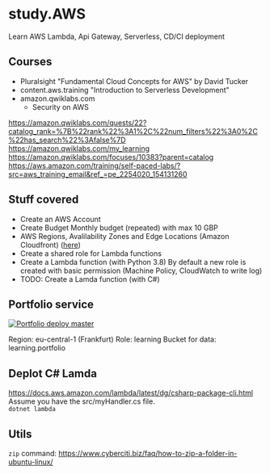 # study.AWS
Learn AWS Lambda, Api Gateway, Serverless, CD/CI deployment

## Courses

- Pluralsight "Fundamental Cloud Concepts for AWS" by David Tucker
- content.aws.training "Introduction to Serverless Development"
- amazon.qwiklabs.com
  + Security on AWS

https://amazon.qwiklabs.com/quests/22?catalog_rank=%7B%22rank%22%3A1%2C%22num_filters%22%3A0%2C%22has_search%22%3Afalse%7D
https://amazon.qwiklabs.com/my_learning
https://amazon.qwiklabs.com/focuses/10383?parent=catalog
https://aws.amazon.com/training/self-paced-labs/?src=aws_training_email&ref_=pe_2254020_154131260

## Stuff covered
- Create an AWS Account
- Create Budget
  Monthly budget (repeated) with max 10 GBP
- AWS Regions, Avalilability Zones and Edge Locations (Amazon Cloudfront) ([here](docs/aws-global-infrastructure.md))  
- Create a shared role for Lambda functions
- Create a Lambda function (with Python 3.8)
  By default a new role is created with basic permission (Machine Policy, CloudWatch to write log)
- TODO: Create a Lamda function (with C#)




## Portfolio service

[![Portfolio deploy master](https://github.com/alex-piccione/learning.AWS/actions/workflows/main.yml/badge.svg)](https://github.com/alex-piccione/learning.AWS/actions/workflows/main.yml)

Region: eu-central-1 (Frankfurt)
Role: learning
Bucket for data: learning.portfolio


## Deplot C# Lamda
https://docs.aws.amazon.com/lambda/latest/dg/csharp-package-cli.html  
Assume you have the src/myHandler.cs file.  
``dotnet lambda``


## Utils

``zip`` command: https://www.cyberciti.biz/faq/how-to-zip-a-folder-in-ubuntu-linux/
